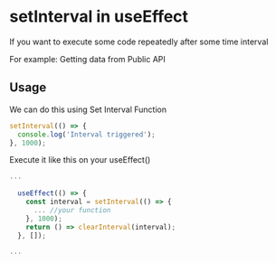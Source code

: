 # setInterval in useEffect

If you want to execute some code repeatedly after some time interval

For example: Getting data from Public API

## Usage

We can do this using Set Interval Function

```javascript
setInterval(() => {
  console.log('Interval triggered');
}, 1000);

```

Execute it like this on your useEffect()

```javascript
...
  
  useEffect(() => {
    const interval = setInterval(() => {
      ... //your function
    }, 1000);
    return () => clearInterval(interval);
  }, []);

...
```

